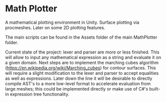 # Math Plotter
A mathematical plotting environment in Unity. Surface plotting via procmeshes. Later on some 2D plotting features.

The main scripts can be found in the Assets folder of the main MathPlotter folder.

Current state of the project: lexer and parser are more or less finished. This will allow to input any mathematical expression as a string and evaluate it on a given domain. Next steps are to implement the marching cubes algorithm (https://en.wikipedia.org/wiki/Marching_cubes) for contour surfaces. This will require a slight modification to the lexer and parser to accept equalities as well as expressions. Later down the line it will be desirable to directly compile AST's to a more low-level format to accelerate evaluation from large meshes; this could be implemented directly or make use of C#'s built-in expression tree functionality.

